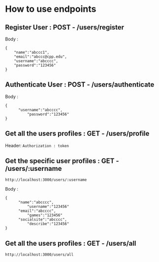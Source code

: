 # How to use endpoints 

## Register User : POST - /users/register
Body : 

```
{
    "name":"abccc1",
    "email":"abccc@cpp.edu",
    "username":"abcccc",
    "password":"123456" 
}
```
    
## Authenticate User : POST - /users/authenticate
Body : 
```
{
	  "username":"abcccc",
          "password":"123456"
}
```

## Get all the users profiles : GET - /users/profile
Header: 
```Authorization : token```

## Get the specific user profiles : GET - /users/:username
```http://localhost:3000/users/:username```

Body : 
```
{
	  "name":"abcccc",
          "username":"123456"
	  "email":"abcccc",
          "games":"123456"
	  "socialsite":"abcccc",
          "describe":"123456"
}
```

## Get all the users profiles : GET - /users/all
```http://localhost:3000/users/all```



